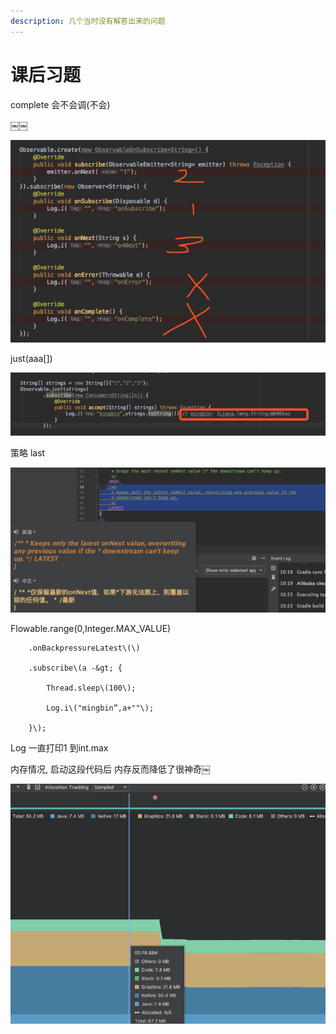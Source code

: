 ```yaml
---
description: 几个当时没有解答出来的问题
---
```


# 课后习题

complete 会不会调\(不会\)

￼￼

![](.gitbook/assets/image%20%289%29.png)

just\(aaa\[\]\)

![](.gitbook/assets/image.png)

策略 last

![](.gitbook/assets/image%20%286%29.png)

Flowable.range\(0,Integer.MAX\_VALUE\)

        .onBackpressureLatest\(\)

        .subscribe\(a -&gt; {

            Thread.sleep\(100\);

            Log.i\("mingbin”,a+""\);

        }\);

Log 一直打印1 到int.max

内存情况, 启动这段代码后  内存反而降低了很神奇￼

![](.gitbook/assets/image%20%288%29.png)

